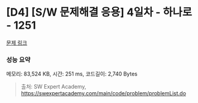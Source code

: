 # [D4] [S/W 문제해결 응용] 4일차 - 하나로 - 1251 

[문제 링크](https://swexpertacademy.com/main/code/problem/problemDetail.do?contestProbId=AV15StKqAQkCFAYD) 

### 성능 요약

메모리: 83,524 KB, 시간: 251 ms, 코드길이: 2,740 Bytes



> 출처: SW Expert Academy, https://swexpertacademy.com/main/code/problem/problemList.do